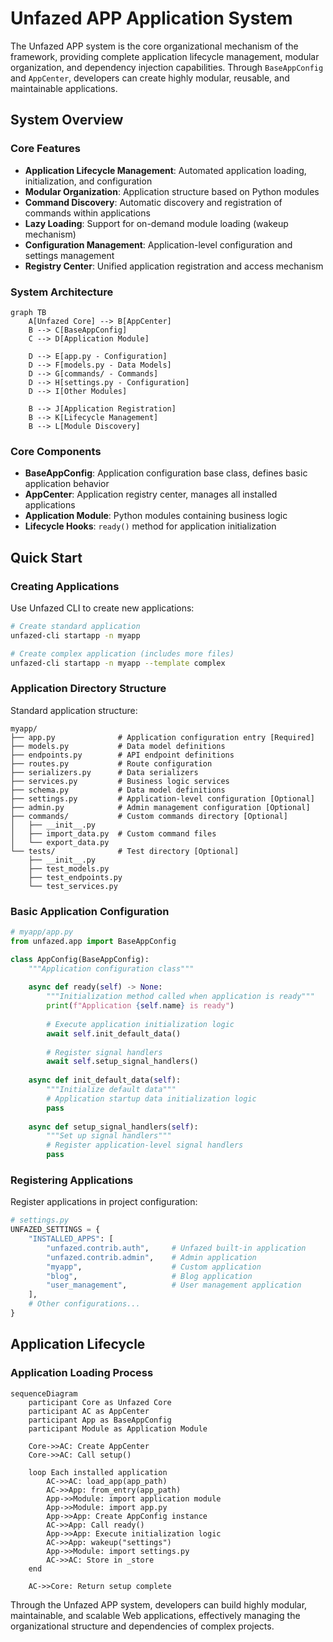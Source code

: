 Unfazed APP Application System
==================

The Unfazed APP system is the core organizational mechanism of the framework, providing complete application lifecycle management, modular organization, and dependency injection capabilities. Through `BaseAppConfig` and `AppCenter`, developers can create highly modular, reusable, and maintainable applications.

## System Overview

### Core Features

- **Application Lifecycle Management**: Automated application loading, initialization, and configuration
- **Modular Organization**: Application structure based on Python modules
- **Command Discovery**: Automatic discovery and registration of commands within applications
- **Lazy Loading**: Support for on-demand module loading (wakeup mechanism)
- **Configuration Management**: Application-level configuration and settings management
- **Registry Center**: Unified application registration and access mechanism

### System Architecture

```mermaid
graph TB
    A[Unfazed Core] --> B[AppCenter]
    B --> C[BaseAppConfig]
    C --> D[Application Module]
    
    D --> E[app.py - Configuration]
    D --> F[models.py - Data Models]
    D --> G[commands/ - Commands]
    D --> H[settings.py - Configuration]
    D --> I[Other Modules]
    
    B --> J[Application Registration]
    B --> K[Lifecycle Management]
    B --> L[Module Discovery]
```

### Core Components

- **BaseAppConfig**: Application configuration base class, defines basic application behavior
- **AppCenter**: Application registry center, manages all installed applications
- **Application Module**: Python modules containing business logic
- **Lifecycle Hooks**: `ready()` method for application initialization

## Quick Start

### Creating Applications

Use Unfazed CLI to create new applications:

```bash
# Create standard application
unfazed-cli startapp -n myapp

# Create complex application (includes more files)
unfazed-cli startapp -n myapp --template complex
```

### Application Directory Structure

Standard application structure:

```
myapp/
├── app.py              # Application configuration entry [Required]
├── models.py           # Data model definitions
├── endpoints.py        # API endpoint definitions
├── routes.py           # Route configuration
├── serializers.py      # Data serializers
├── services.py         # Business logic services
├── schema.py           # Data model definitions
├── settings.py         # Application-level configuration [Optional]
├── admin.py            # Admin management configuration [Optional]
├── commands/           # Custom commands directory [Optional]
│   ├── __init__.py
│   ├── import_data.py  # Custom command files
│   └── export_data.py
└── tests/              # Test directory [Optional]
    ├── __init__.py
    ├── test_models.py
    ├── test_endpoints.py
    └── test_services.py
```

### Basic Application Configuration

```python
# myapp/app.py
from unfazed.app import BaseAppConfig

class AppConfig(BaseAppConfig):
    """Application configuration class"""
    
    async def ready(self) -> None:
        """Initialization method called when application is ready"""
        print(f"Application {self.name} is ready")
        
        # Execute application initialization logic
        await self.init_default_data()
        
        # Register signal handlers
        await self.setup_signal_handlers()
    
    async def init_default_data(self):
        """Initialize default data"""
        # Application startup data initialization logic
        pass
    
    async def setup_signal_handlers(self):
        """Set up signal handlers"""
        # Register application-level signal handlers
        pass
```

### Registering Applications

Register applications in project configuration:

```python
# settings.py
UNFAZED_SETTINGS = {
    "INSTALLED_APPS": [
        "unfazed.contrib.auth",     # Unfazed built-in application
        "unfazed.contrib.admin",    # Admin application
        "myapp",                    # Custom application
        "blog",                     # Blog application
        "user_management",          # User management application
    ],
    # Other configurations...
}
```


## Application Lifecycle

### Application Loading Process

```mermaid
sequenceDiagram
    participant Core as Unfazed Core
    participant AC as AppCenter
    participant App as BaseAppConfig
    participant Module as Application Module
    
    Core->>AC: Create AppCenter
    Core->>AC: Call setup()
    
    loop Each installed application
        AC->>AC: load_app(app_path)
        AC->>App: from_entry(app_path)
        App->>Module: import application module
        App->>Module: import app.py
        App->>App: Create AppConfig instance
        AC->>App: Call ready()
        App->>App: Execute initialization logic
        AC->>App: wakeup("settings")
        App->>Module: import settings.py
        AC->>AC: Store in _store
    end
    
    AC->>Core: Return setup complete
```

Through the Unfazed APP system, developers can build highly modular, maintainable, and scalable Web applications, effectively managing the organizational structure and dependencies of complex projects.
